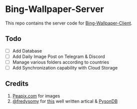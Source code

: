 # Bing-Wallpaper-Server

This repo contains the server code for [Bing-Wallpaper-Client](https://github.com/starfreck/Bing-Wallpaper).

##  Todo
- [ ] Add Database
- [ ] Add Daily Image Post on Telegram & Discord
- [ ] Manage various folders according to countries
- [ ] Add Synchronization capability with Cloud Storage

## Credits
1. [Peapix.com](https://peapix.com) for images
3. [@fredysomy](https://github.com/fredysomy)  for [this](https://dev.to/fredysomy/pysondb-a-json-based-lightweight-database-for-python-ija)  well written artical & [PysonDB](https://github.com/fredysomy/pysonDB) 
